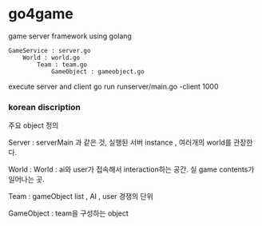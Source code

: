 go4game
=======

game server framework using  golang

    GameService : server.go 
        World : world.go 
            Team : team.go 
                GameObject : gameobject.go 


execute server and client 
go run runserver/main.go -client 1000


### korean discription

주요 object 정의

Server : serverMain 과 같은 것, 실행된 서버 instance , 여러개의 world를 관장한다.

World : World : ai와 user가 접속해서 interaction하는 공간. 실 game contents가 일어나는 곳.

Team : gameObject list , AI , user 경쟁의 단위

GameObject : team을 구성하는 object 

